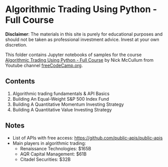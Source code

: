 # Algorithmic Trading Using Python - Full Course

**Disclaimer**: The materials in this site is purely for educational purposes and should not be taken as professional investment advice. Invest at your own discretion.

This folder contains Jupyter notebooks of samples for the course [Algorithmic Trading Using Python - Full Course](https://www.youtube.com/watch?v=xfzGZB4HhEE) by Nick McCullum from Youtube channel [freeCodeCamp.org](https://www.youtube.com/channel/UC8butISFwT-Wl7EV0hUK0BQ).

## Contents

1. Algorithmic trading fundamentals & API Basics
2. Building An Equal-Weight S&P 500 Index Fund
3. Building A Quantitative Momentum Investing Strategy
4. Building A Quantitative Value Investing Strategy

## Notes
* List of APIs with free access: https://github.com/public-apis/public-apis
* Main players in algorithmic trading:
  * Renaissance Technologies: $165B
  * AQR Capital Management: $61B
  * Citadel Securities: $32B
